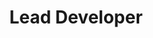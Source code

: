 ---
firstname: "Nhi"
lastname: "Van"
title: "Lead Developer"
secondary: "Instructor"
group: "member"
img: "nvan.jpg"
github: "vohndernet"
---